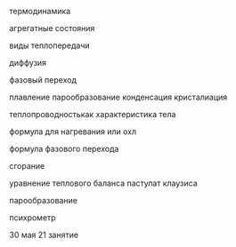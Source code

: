 термодинамика

агрегатные состояния

виды теплопередачи

диффузия

фазовый переход

плавление парообразование конденсация кристалиация

теплопроводностькак характеристика тела

формула для нагревания или охл

формула фазового перехода

сгорание

уравнение теплового баланса
пастулат клаузиса

парообразование

психрометр

30 мая 21 занятие